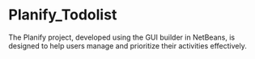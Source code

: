 # Planify_Todolist
The Planify project, developed using the GUI builder in NetBeans, is designed to help users manage and prioritize their activities effectively.
